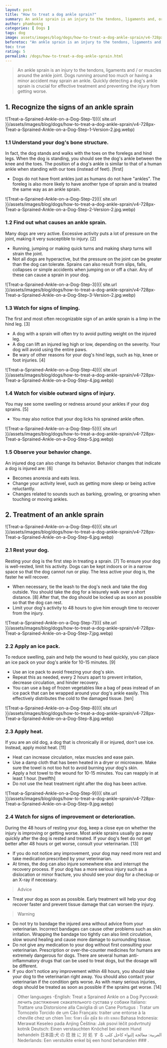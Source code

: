 ```yaml
---
layout: post
title: "How to treat a dog ankle sprain?"
summary: An ankle sprain is an injury to the tendons, ligaments and, or muscles around the ankle joint. Dogs running around too much or having a minor accident may sprain an ankle. Quickly detecting a dog's ankle sprain is crucial for effective treatment and preventing the injury from getting worse.
author: phamhuong
categories: [ Dogs ]
tags: dog
image: assets/images/blog/dogs/how-to-treat-a-dog-ankle-sprain/v4-728px-Treat-a-Sprained-Ankle-on-a-Dog-Step-9.jpg.webp
beforetoc: "An ankle sprain is an injury to the tendons, ligaments and, or muscles around the ankle joint. Dogs running around too much or having a minor accident may sprain an ankle. Quickly detecting a dog's ankle sprain is crucial for effective treatment and preventing the injury from getting worse."
toc: true
rating: 5
permalink: /dogs/how-to-treat-a-dog-ankle-sprain.html
---
```


> An ankle sprain is an injury to the tendons, ligaments and / or muscles around the ankle joint. Dogs running around too much or having a minor accident may sprain an ankle. Quickly detecting a dog's ankle sprain is crucial for effective treatment and preventing the injury from getting worse.

## 1. Recognize the signs of an ankle sprain

![Treat-a-Sprained-Ankle-on-a-Dog-Step-1]({{ site.url }}/assets/images/blog/dogs/how-to-treat-a-dog-ankle-sprain/v4-728px-Treat-a-Sprained-Ankle-on-a-Dog-Step-1-Version-2.jpg.webp)

### 1.1 Understand your dog's bone structure. 

In fact, the dog stands and walks with the toes on the forelegs and hind legs. When the dog is standing, you should see the dog's ankle between the knee and the toes. The position of a dog's ankle is similar to that of a human ankle when standing with our toes (instead of feet). [first]
- Dogs do not have front ankles just as humans do not have "ankles". The foreleg is also more likely to have another type of sprain and is treated the same way as an ankle sprain.

![Treat-a-Sprained-Ankle-on-a-Dog-Step-2]({{ site.url }}/assets/images/blog/dogs/how-to-treat-a-dog-ankle-sprain/v4-728px-Treat-a-Sprained-Ankle-on-a-Dog-Step-2-Version-2.jpg.webp)

### 1.2 Find out what causes an ankle sprain. 

Many dogs are very active. Excessive activity puts a lot of pressure on the joint, making it very susceptible to injury. [2]
- Running, jumping or making quick turns and making sharp turns will strain the joint.
- Not all dogs are hyperactive, but the pressure on the joint can be greater than the dog can tolerate. Sprains can also result from slips, falls, collapses or simple accidents when jumping on or off a chair. Any of these can cause a sprain in your dog.

![Treat-a-Sprained-Ankle-on-a-Dog-Step-3]({{ site.url }}/assets/images/blog/dogs/how-to-treat-a-dog-ankle-sprain/v4-728px-Treat-a-Sprained-Ankle-on-a-Dog-Step-3-Version-2.jpg.webp)

### 1.3 Watch for signs of limping. 

The first and most often recognizable sign of an ankle sprain is a limp in the hind leg. [3]
- A dog with a sprain will often try to avoid putting weight on the injured leg.
- A dog can lift an injured leg high or low, depending on the severity. Your dog will avoid using the entire paws.
- Be wary of other reasons for your dog's hind legs, such as hip, knee or foot injuries. [4]

![Treat-a-Sprained-Ankle-on-a-Dog-Step-4]({{ site.url }}/assets/images/blog/dogs/how-to-treat-a-dog-ankle-sprain/v4-728px-Treat-a-Sprained-Ankle-on-a-Dog-Step-4.jpg.webp)

### 1.4 Watch for visible outward signs of injury. 

You may see some swelling or redness around your ankles if your dog sprains. [5]
- You may also notice that your dog licks his sprained ankle often.

![Treat-a-Sprained-Ankle-on-a-Dog-Step-5]({{ site.url }}/assets/images/blog/dogs/how-to-treat-a-dog-ankle-sprain/v4-728px-Treat-a-Sprained-Ankle-on-a-Dog-Step-5.jpg.webp)

### 1.5 Observe your behavior change. 

An injured dog can also change its behavior. Behavior changes that indicate a dog is injured are: [6]
- Becomes anorexia and eats less.
- Change your activity level, such as getting more sleep or being active reluctantly.
- Changes related to sounds such as barking, growling, or groaning when touching or moving ankles.

## 2. Treatment of an ankle sprain

![Treat-a-Sprained-Ankle-on-a-Dog-Step-6]({{ site.url }}/assets/images/blog/dogs/how-to-treat-a-dog-ankle-sprain/v4-728px-Treat-a-Sprained-Ankle-on-a-Dog-Step-6.jpg.webp)

### 2.1 Rest your dog. 

Resting your dog is the first step in treating a sprain. [7] To ensure your dog is well-rested, limit his activity. Dogs can be kept indoors or in a narrow space so that the dog cannot run or play. The less active your dog is, the faster he will recover.
- When necessary, tie the leash to the dog's neck and take the dog outside. You should take the dog for a leisurely walk over a short distance. [8] After that, the dog should be locked up as soon as possible so that the dog can rest.
- Limit your dog's activity to 48 hours to give him enough time to recover from the injury.

![Treat-a-Sprained-Ankle-on-a-Dog-Step-7]({{ site.url }}/assets/images/blog/dogs/how-to-treat-a-dog-ankle-sprain/v4-728px-Treat-a-Sprained-Ankle-on-a-Dog-Step-7.jpg.webp)

### 2.2 Apply an ice pack. 

To reduce swelling, pain and help the wound to heal quickly, you can place an ice pack on your dog's ankle for 10-15 minutes. [9]
- Use an ice pack to avoid freezing your dog's skin.
- Repeat this as needed, every 2 hours apart to prevent irritation, decrease circulation, and hinder recovery.
- You can use a bag of frozen vegetables like a bag of peas instead of an ice pack that can be wrapped around your dog's ankle easily. This effectively distributes the cold to the damaged tissue. [ten]

![Treat-a-Sprained-Ankle-on-a-Dog-Step-8]({{ site.url }}/assets/images/blog/dogs/how-to-treat-a-dog-ankle-sprain/v4-728px-Treat-a-Sprained-Ankle-on-a-Dog-Step-8.jpg.webp)

### 2.3 Apply heat. 

If you are an old dog, a dog that is chronically ill or injured, don't use ice. Instead, apply moist heat. [11]
- Heat can increase circulation, relax muscles and ease pain.
- Use a damp cloth that has been heated in a dryer or microwave. Make sure the towel is not too hot to avoid burning your dog's skin.
- Apply a hot towel to the wound for 10-15 minutes. You can reapply in at least 1 hour. [twelfth]
- Do not use the heat treatment right after the dog has been active.

![Treat-a-Sprained-Ankle-on-a-Dog-Step-9]({{ site.url }}/assets/images/blog/dogs/how-to-treat-a-dog-ankle-sprain/v4-728px-Treat-a-Sprained-Ankle-on-a-Dog-Step-9.jpg.webp)

### 2.4 Watch for signs of improvement or deterioration. 

During the 48 hours of resting your dog, keep a close eye on whether the injury is improving or getting worse. Most ankle sprains usually go away quickly after the dog is rested and treated. If your dog's feet do not get better after 48 hours or get worse, consult your veterinarian. [13]
- If you do not notice any improvement, your dog may need more rest and take medication prescribed by your veterinarian.
- At times, the dog can also injure somewhere else and interrupt the recovery process. If your dog has a more serious injury such as a dislocation or minor fracture, you should see your dog for a checkup or an X-ray if necessary.

> Advice 
- Treat your dog as soon as possible. Early treatment will help your dog recover faster and prevent tissue damage that can worsen the injury.

> Warning
- Do not try to bandage the injured area without advice from your veterinarian. Incorrect bandages can cause other problems such as skin irritation. Wrapping the bandage too tightly can also limit circulation, slow wound healing and cause more damage to surrounding tissue.
- Do not give any medication to your dog without first consulting your veterinarian. Prescription or over-the-counter medicines for humans are extremely dangerous for dogs. There are several human anti-inflammatory drugs that can be used to treat dogs, but the dosage will be different.
- If you don't notice any improvement within 48 hours, you should take your dog to the veterinarian right away. You should also contact your veterinarian if the condition gets worse. As with many serious injuries, dogs should be treated as soon as possible if the sprains get worse. [14]

> Other languages
-English: Treat a Sprained Ankle on a Dog Русский: лечить растяжение скакательного сустава у собаки Italiano: Trattare una Distorsione alla Caviglia di un Cane Portugus : Tratar um Tornozelo Torcido de um Cão Français: traiter une entorse à la cheville chez un chien ไทย: รักษา เมื่อ สุนัข ข้อ เท้า แพลง Bahasa Indonesia: Merawat Keseleo pada Anjing Čeština: Jak psovi léčit podvrtnutý kotník Deutsch: Einen verstauchten Knöchel bei einem Hund behandeln 日本語:犬 の 捻 挫 に 対 処 す る العربية: معالجة إلتواء كاحل كلب Nederlands: Een verstuikte enkel bij een hond behandelen ### .